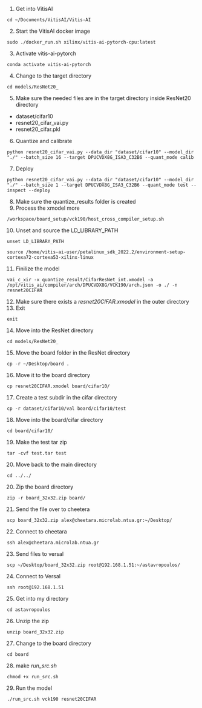 1. Get into VitisAI
```
cd ~/Documents/VitisAI/Vitis-AI
```
2. Start the VitisAI docker image
```
sudo ./docker_run.sh xilinx/vitis-ai-pytorch-cpu:latest
```
3. Activate vitis-ai-pytorch
```
conda activate vitis-ai-pytorch
```
4. Change to the target directory
```
cd models/ResNet20_
```
5. Make sure the needed files are in the target directory
inside ResNet20 directory
- dataset/cifar10
- resnet20_cifar_vai.py
- resnet20_cifar.pkl
6. Quantize and calibrate
```
python resnet20_cifar_vai.py --data_dir "dataset/cifar10" --model_dir "./" --batch_size 16 --target DPUCVDX8G_ISA3_C32B6 --quant_mode calib
```
7. Deploy
```
python resnet20_cifar_vai.py --data_dir "dataset/cifar10" --model_dir "./" --batch_size 1 --target DPUCVDX8G_ISA3_C32B6 --quant_mode test --inspect --deploy
```
8. Make sure the quantize_results folder is created
9. Process the xmodel more
```
/workspace/board_setup/vck190/host_cross_compiler_setup.sh
```
10. Unset and source the LD_LIBRARY_PATH
```
unset LD_LIBRARY_PATH
```
```
source /home/vitis-ai-user/petalinux_sdk_2022.2/environment-setup-cortexa72-cortexa53-xilinx-linux
```
11. Finilize the model
```
vai_c_xir -x quantize_result/CifarResNet_int.xmodel -a /opt/vitis_ai/compiler/arch/DPUCVDX8G/VCK190/arch.json -o ./ -n resnet20CIFAR
```
12. Make sure there exists a _resnet20CIFAR.xmodel_ in the outer directory
13. Exit
```
exit
```
14. Move into the ResNet directory
```
cd models/ResNet20_
```
15. Move the board folder in the ResNet directory
```
cp -r ~/Desktop/board .
```
16. Move it to the board directory
```
cp resnet20CIFAR.xmodel board/cifar10/
```
17. Create a test subdir in the cifar directory
```
cp -r dataset/cifar10/val board/cifar10/test
```
18. Move into the board/cifar directory
```
cd board/cifar10/
```
19. Make the test tar zip
```
tar -cvf test.tar test
```
20. Move back to the main directory
```
cd ../../
```
20. Zip the board directory
```
zip -r board_32x32.zip board/
```
21. Send the file over to cheetera
```
scp board_32x32.zip alex@cheetara.microlab.ntua.gr:~/Desktop/
```
22. Connect to cheetara
```
ssh alex@cheetara.microlab.ntua.gr
```
23. Send files to versal
```
scp ~/Desktop/board_32x32.zip root@192.168.1.51:~/astavropoulos/
```
24. Connect to Versal 
```
ssh root@192.168.1.51
```
25. Get into my directory
```
cd astavropoulos
```
26. Unzip the zip
```
unzip board_32x32.zip
```
27. Change to the board directory
```
cd board
```
28. make _run_src.sh_
```
chmod +x run_src.sh
```
29. Run the model
```
./run_src.sh vck190 resnet20CIFAR
```
